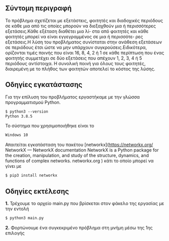 ## Σύντομη περιγραφή

Το πρόβλημα σχετίζεται με εξετάστεις, φοιτητές και διαδοχικές περιόδους σε κάθε μια από
τις οποίες μπορούν να διεξαχθούν μια ή περισσότερες εξετάσεις.Κάθε εξέταση διαθέτει μια λί‐
στα από φοιτητές και κάθε φοιτητές μπορεί να είναι εγγεγραμμένος σε μια ή περισσότε‐
ρες εξετάσεις.Η λύση του προβλήματος συνίσταται στην ανάθεση εξετάσεων σε περιόδους έτσι
ώστε να μην υπάρχουν συγκρούσεις.Ειδικότερα, ορίζονται τιμές ποινής που είναι 16, 8, 4, 2 ή 1 σε κάθε περίπτωση που ένας φοιτητής συμμετέχει
σε δύο εξετάσεις που απέχουν 1, 2, 3, 4 ή 5 περιόδους αντίστοιχα. Η συνολική ποινή για όλους
τους φοιτητές, διαιρεμένη με το πλήθος των φοιτητών αποτελεί το κόστος της λύσης.

## Οδηγίες εγκατάστασης
Για την επίλυση του προβλήματος εργαστήκαμε με την γλώσσα προγραμματισμού Python.

```markdown
$ python3 --version
Python 3.8.5
```
Το σύστημα που χρησιμοποιήθηκε είναι  το
```markdown
Windows 10
```
Απαιτείται εγκατάσταση του πακέτου [networkx](https://networkx.org/
NetworkX — NetworkX documentation
NetworkX is a Python package for the creation, manipulation, and study of the structure, dynamics, and functions of complex networks.
networkx.org
) κάτι το οποίο μπορεί να γίνει με
```markdown
$ pip3 install networkx
```

## Οδηγίες εκτέλεσης
**1.** Τρέχουμε το αρχείο main.py που βρίσκεται στον φάκελο της εργασίας με την εντολή
```markdown
$ python3 main.py
```

**2.** Φορτώνουμε ένα συγκεκριμένο πρόβλημα στη μνήμη μέσω της 1ης επιλογής

